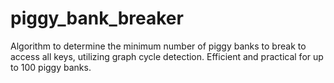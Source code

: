 # piggy_bank_breaker
Algorithm to determine the minimum number of piggy banks to break to access all keys, utilizing graph cycle detection. Efficient and practical for up to 100 piggy banks.
